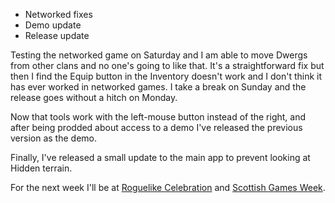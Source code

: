 ﻿---
author: jock
---
-   Networked fixes
-   Demo update
-   Release update

Testing the networked game on Saturday and I am able to move Dwergs from other clans and no one's going to like that. It's a straightforward fix but then I find the Equip button in the Inventory doesn't work and I don't think it has ever worked in networked games. I take a break on Sunday and the release goes without a hitch on Monday.

Now that tools work with the left-mouse button instead of the right, and after being prodded about access to a demo I've released the previous version as the demo.

Finally, I've released a small update to the main app to prevent looking at Hidden terrain.

For the next week I'll be at [Roguelike Celebration](https://www.roguelike.club/) and [Scottish Games Week](https://gamesweek.scot/).​
